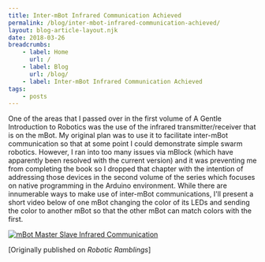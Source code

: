 ```yaml
---
title: Inter-mBot Infrared Communication Achieved
permalink: /blog/inter-mbot-infrared-communication-achieved/
layout: blog-article-layout.njk
date: 2018-03-26
breadcrumbs:
    - label: Home
      url: /
    - label: Blog
      url: /blog/
    - label: Inter-mBot Infrared Communication Achieved
tags:
    - posts
---
```


One of the areas that I passed over in the first volume of A Gentle Introduction to Robotics was the use of the infrared transmitter/receiver that is on the mBot. My original plan was to use it to facilitate inter-mBot communication so that at some point I could demonstrate simple swarm robotics. However, I ran into too many issues via mBlock (which have apparently been resolved with the current version) and it was preventing me from completing the book so I dropped that chapter with the intention of addressing those devices in the second volume of the series which focuses on native programming in the Arduino environment. While there are innumerable ways to make use of inter-mBot communications, I'll present a short video below of one mBot changing the color of its LEDs and sending the color to another mBot so that the other mBot can match colors with the first.

<div class="image-container">

[![mBot Master Slave Infrared Communication](http://img.youtube.com/vi/CV5pVIOaI0U/0.jpg)](http://www.youtube.com/watch?v=CV5pVIOaI0U "mBot Master Slave Infrared Communication")

</div>

<div class="center-text">

[Originally published on _Robotic Ramblings_]

</div>